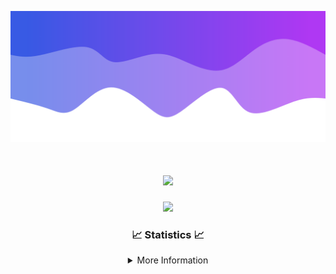 ![Header](./IMG_4001.png)
<div align="center">

<h1 align="center">
  <a href="https://git.io/typing-svg">
    <img src="https://readme-typing-svg.herokuapp.com/?lines=Welcome+to+my+profile!+👋;JavaScript+developer.;&center=true&size=25">
  </a>
</h1>

<p align="center">
  <img src="https://lanyard.cnrad.dev/api/624702585596805130" />
</p>

### 📈 Statistics 📈
<details>
    <summary>More Information</summary>
    <br/>

<!--START_SECTION:waka-->
![Code Time](http://img.shields.io/badge/Code%20Time-111%20hrs%209%20mins-blue)

![Profile Views](http://img.shields.io/badge/Profile%20Views-0-blue)

**🐱 My GitHub Data** 

> 📦 2.3 kB Used in GitHub's Storage 
 > 
> 🏆 3 Contributions in the Year 2024
 > 
> 🚫 Not Opted to Hire
 > 
> 📜 5 Public Repositories 
 > 
> 🔑 1 Private Repositories 
 > 
**I'm an Early 🐤** 

```text
🌞 Morning                187 commits         █████░░░░░░░░░░░░░░░░░░░░   19.06 % 
🌆 Daytime                380 commits         ██████████░░░░░░░░░░░░░░░   38.74 % 
🌃 Evening                371 commits         █████████░░░░░░░░░░░░░░░░   37.82 % 
🌙 Night                  43 commits          █░░░░░░░░░░░░░░░░░░░░░░░░   04.38 % 
```
📅 **I'm Most Productive on Thursday** 

```text
Monday                   108 commits         ███░░░░░░░░░░░░░░░░░░░░░░   11.01 % 
Tuesday                  142 commits         ████░░░░░░░░░░░░░░░░░░░░░   14.48 % 
Wednesday                171 commits         ████░░░░░░░░░░░░░░░░░░░░░   17.43 % 
Thursday                 219 commits         ██████░░░░░░░░░░░░░░░░░░░   22.32 % 
Friday                   135 commits         ███░░░░░░░░░░░░░░░░░░░░░░   13.76 % 
Saturday                 82 commits          ██░░░░░░░░░░░░░░░░░░░░░░░   08.36 % 
Sunday                   124 commits         ███░░░░░░░░░░░░░░░░░░░░░░   12.64 % 
```


📊 **This Week I Spent My Time On** 

```text
🕑︎ Time Zone: America/New_York

💬 Programming Languages: 
Java                     20 hrs 12 mins      ███████████████████████░░   91.37 % 
Kotlin                   1 hr 22 mins        ██░░░░░░░░░░░░░░░░░░░░░░░   06.20 % 
XML                      19 mins             ░░░░░░░░░░░░░░░░░░░░░░░░░   01.45 % 
YAML                     7 mins              ░░░░░░░░░░░░░░░░░░░░░░░░░   00.58 % 
IDEA_MODULE              2 mins              ░░░░░░░░░░░░░░░░░░░░░░░░░   00.17 % 

🔥 Editors: 
IntelliJ                 22 hrs 7 mins       █████████████████████████   100.00 % 

🐱‍💻 Projects: 
HCTeams                  14 hrs 48 mins      █████████████████░░░░░░░░   66.92 % 
Mercury                  3 hrs 57 mins       ████░░░░░░░░░░░░░░░░░░░░░   17.89 % 
Cobalt                   1 hr 39 mins        ██░░░░░░░░░░░░░░░░░░░░░░░   07.48 % 
Carbon                   1 hr 14 mins        █░░░░░░░░░░░░░░░░░░░░░░░░   05.60 % 
Sodium                   16 mins             ░░░░░░░░░░░░░░░░░░░░░░░░░   01.21 % 

💻 Operating System: 
Windows                  22 hrs 7 mins       █████████████████████████   100.00 % 
```

**I Mostly Code in Java** 

```text
Java                     22 repos            ██████████████████████░░░   88.00 % 
JavaScript               2 repos             ██░░░░░░░░░░░░░░░░░░░░░░░   08.00 % 
C++                      1 repo              █░░░░░░░░░░░░░░░░░░░░░░░░   04.00 % 
```



**Timeline**

![Lines of Code chart](https://raw.githubusercontent.com/DevDipin/DevDipin/main/assets/bar_graph.png)


 Last Updated on 05/03/2024 11:10:08 UTC
<!--END_SECTION:waka-->

![Footer](./IMG_4002.png)